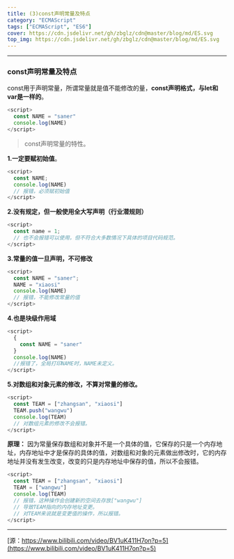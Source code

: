 ```yaml
---
title: (3)const声明常量及特点
category: "ECMAScript"
tags: ["ECMAScript", "ES6"]
cover: https://cdn.jsdelivr.net/gh/zbglz/cdn@master/blog/md/ES.svg
top_img: https://cdn.jsdelivr.net/gh/zbglz/cdn@master/blog/md/ES.svg
---
```


***

### const声明常量及特点

const用于声明常量，所谓常量就是值不能修改的量，**const声明格式，与let和var是一样的**。


```js es
<script>
  const NAME = "saner"
  console.log(NAME)
</script>
```


> const声明常量的特性。

**1.一定要赋初始值**。


```js es
<script>
  const NAME;
  console.log(NAME)
  // 报错，必须赋初始值
</script>
```


**2.没有规定，但一般使用全大写声明（行业潜规则）**


```js es
<script>
  const name = 1;
  // 也不会报错可以使用，但不符合大多数情况下具体的项目代码规范。
</script>
```


**3.常量的值一旦声明，不可修改**


```js es
<script>
  const NAME = "saner";
  NAME = "xiaosi"
  console.log(NAME)
  // 报错，不能修改常量的值
</script>
```


**4.也是块级作用域**


```js es
<script>
  {
    const NAME = "saner"
  }
  console.log(NAME)
  //报错了，全局打印NAME时，NAME未定义。
</script>
```


**5.对数组和对象元素的修改，不算对常量的修改。**


```js es
<script>
  const TEAM = ["zhangsan", "xiaosi"]
  TEAM.push("wangwu")
  console.log(TEAM)
  // 对数组元素的修改不会报错。
</script>
```


**原理：** 因为常量保存数组和对象并不是一个具体的值，它保存的只是一个内存地址，内存地址中才是保存的具体的值，对数组和对象的元素做出修改时，它的内存地址并没有发生改变，改变的只是内存地址中保存的值，所以不会报错。


```js es
<script>
  const TEAM = ["zhangsan", "xiaosi"]
  TEAM = ["wangwu"]
  console.log(TEAM)
  // 报错，这种操作会创建新的空间去存放["wangwu"]
  // 导致TEAM指向的内存地址变更。
  // 对TEAM来说就是变更值的操作，所以报错。
</script>
```


***

[源：https://www.bilibili.com/video/BV1uK411H7on?p=5](https://www.bilibili.com/video/BV1uK411H7on?p=5)